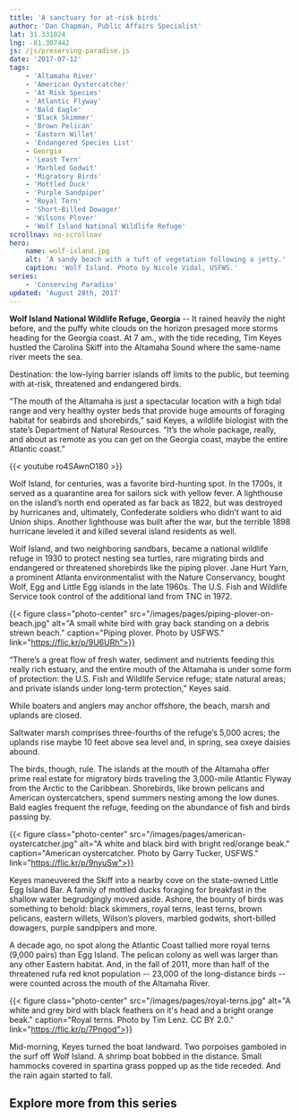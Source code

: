 ```yaml
---
title: 'A sanctuary for at-risk birds'
author: 'Dan Chapman, Public Affairs Specialist'
lat: 31.331024
lng: -81.307442
js: /js/preserving-paradise.js
date: '2017-07-12'
tags:
    - 'Altamaha River'
    - 'American Oystercatcher'
    - 'At Risk Species'
    - 'Atlantic Flyway'
    - 'Bald Eagle'
    - 'Black Skimmer'
    - 'Brown Pelican'
    - 'Eastern Willet'
    - 'Endangered Species List'
    - Georgia
    - 'Least Tern'
    - 'Marbled Godwit'
    - 'Migratory Birds'
    - 'Mottled Duck'
    - 'Purple Sandpiper'
    - 'Royal Tern'
    - 'Short-Billed Dowager'
    - 'Wilsons Plover'
    - 'Wolf Island National Wildlife Refuge'
scrollnav: no-scrollnav
hero:
    name: wolf-island.jpg
    alt: 'A sandy beach with a tuft of vegetation following a jetty.'
    caption: 'Wolf Island. Photo by Nicole Vidal, USFWS.'
series:
    - 'Conserving Paradise'
updated: 'August 28th, 2017'
---
```


**Wolf Island National Wildlife Refuge, Georgia** -- It rained heavily the night before, and the puffy white clouds on the horizon presaged more storms heading for the Georgia coast. At 7 am., with the tide receding, Tim Keyes hustled the Carolina Skiff into the Altamaha Sound where the same-name river meets the sea.

Destination: the low-lying barrier islands off limits to the public, but teeming with at-risk, threatened and endangered birds. 

“The mouth of the Altamaha is just a spectacular location with a high tidal range and very healthy oyster beds that provide huge amounts of foraging habitat for seabirds and shorebirds,” said Keyes, a wildlife biologist with the state’s Department of Natural Resources. “It’s the whole package, really, and about as remote as you can get on the Georgia coast, maybe the entire Atlantic coast.”

{{< youtube ro4SAwnO180 >}}

Wolf Island, for centuries, was a favorite bird-hunting spot. In the 1700s, it served as a quarantine area for sailors sick with yellow fever. A lighthouse on the island’s north end operated as far back as 1822, but was destroyed by hurricanes and, ultimately, Confederate soldiers who didn’t want to aid Union ships. Another lighthouse was built after the war, but the terrible 1898 hurricane leveled it and killed several island residents as well.

Wolf Island, and two neighboring sandbars, became a national wildlife refuge in 1930 to protect nesting sea turtles, rare migrating birds and endangered or threatened shorebirds like the piping plover. Jane Hurt Yarn, a prominent Atlanta environmentalist with the Nature Conservancy, bought Wolf, Egg and Little Egg islands in the late 1960s. The U.S. Fish and Wildlife Service took control of the additional land from TNC in 1972.

{{< figure class="photo-center" src="/images/pages/piping-plover-on-beach.jpg" alt="A small white bird with gray back standing on a debris strewn beach." caption="Piping plover. Photo by USFWS." link="https://flic.kr/p/9U6URh">}}

“There’s a great flow of fresh water, sediment and nutrients feeding this really rich estuary, and the entire mouth of the Altamaha is under some form of protection: the U.S. Fish and Wildlife Service refuge; state natural areas; and private islands under long-term protection,” Keyes said.

While boaters and anglers may anchor offshore, the beach, marsh and uplands are closed. 

Saltwater marsh comprises three-fourths of the refuge’s 5,000 acres; the uplands rise maybe 10 feet above sea level and, in spring, sea oxeye daisies abound. 

The birds, though, rule. The islands at the mouth of the Altamaha offer prime real estate for migratory birds traveling the 3,000-mile Atlantic Flyway from the Arctic to the Caribbean. Shorebirds, like brown pelicans and American oystercatchers, spend summers nesting among the low dunes. Bald eagles frequent the refuge, feeding on the abundance of fish and birds passing by. 

{{< figure class="photo-center" src="/images/pages/american-oystercatcher.jpg" alt="A white and black bird with bright red/orange beak." caption="American oystercatcher. Photo by Garry Tucker, USFWS." link="https://flic.kr/p/9nyuSw">}}

Keyes maneuvered the Skiff into a nearby cove on the state-owned Little Egg Island Bar. A family of mottled ducks foraging for breakfast in the shallow water begrudgingly moved aside. Ashore, the bounty of birds was something to behold: black skimmers, royal terns, least terns, brown pelicans, eastern willets, Wilson’s plovers, marbled godwits, short-billed dowagers, purple sandpipers and more.

A decade ago, no spot along the Atlantic Coast tallied more royal terns (9,000 pairs) than Egg Island. The pelican colony as well was larger than any other Eastern habitat. And, in the fall of 2011, more than half of the threatened rufa red knot population -- 23,000 of the long-distance birds -- were counted across the mouth of the Altamaha River.

{{< figure class="photo-center" src="/images/pages/royal-terns.jpg" alt="A white and grey bird with black feathers on it's head and a bright orange beak." caption="Royal terns. Photo by Tim Lenz. CC BY 2.0." link="https://flic.kr/p/7Pngod">}}

Mid-morning, Keyes turned the boat landward. Two porpoises gamboled in the surf off Wolf Island. A shrimp boat bobbed in the distance. Small hammocks covered in spartina grass popped up as the tide receded. And the rain again started to fall.

## Explore more from this series

<div id='map' style="height: 60vh;"></div>

***Note:** Green areas on the map represent protected local, state and federal lands.
